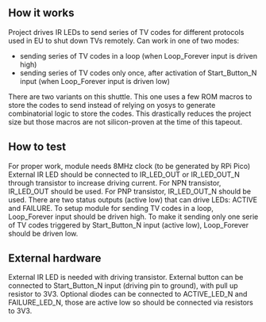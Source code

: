 ## How it works

Project drives IR LEDs to send series of TV codes for different protocols used in EU to shut down TVs remotely. Can work in one of two modes: 
- sending series of TV codes in a loop (when Loop_Forever input is driven high)
- sending series of TV codes only once, after activation of Start_Button_N input (when Loop_Forever input is driven low)

There are two variants on this shuttle. This one uses a few ROM macros to store the codes to send instead of relying on yosys to generate combinatorial logic to store the codes. This drastically reduces the project size but those macros are not silicon-proven at the time of this tapeout.

## How to test

For proper work, module needs 8MHz clock (to be generated by RPi Pico)
External IR LED should be connected to IR_LED_OUT or IR_LED_OUT_N through transistor to increase driving current. For NPN transistor, IR_LED_OUT should be used. For PNP transistor, IR_LED_OUT_N should be used.
There are two status outputs (active low) that can drive LEDs: ACTIVE and FAILURE.
To setup module for sending TV codes in a loop, Loop_Forever input should be driven high. To make it sending only one serie of TV codes triggered by Start_Button_N input (active low), Loop_Forever should be driven low.

## External hardware

External IR LED is needed with driving transistor.
External button can be connected to Start_Button_N input (driving pin to ground), with pull up resistor to 3V3.
Optional diodes can be connected to ACTIVE_LED_N and FAILURE_LED_N, those are active low so should be connected via resistors to 3V3.

